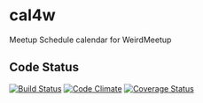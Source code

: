 # cal4w
Meetup Schedule calendar for WeirdMeetup

## Code Status
[![Build Status](https://travis-ci.org/riseshia/cal4w.svg?branch=master)](https://travis-ci.org/riseshia/cal4w)
[![Code Climate](https://codeclimate.com/github/riseshia/cal4w/badges/gpa.svg)](https://codeclimate.com/github/riseshia/cal4w)
[![Coverage Status](https://coveralls.io/repos/github/riseshia/cal4w/badge.svg?branch=i40)](https://coveralls.io/github/riseshia/cal4w?branch=i40)

